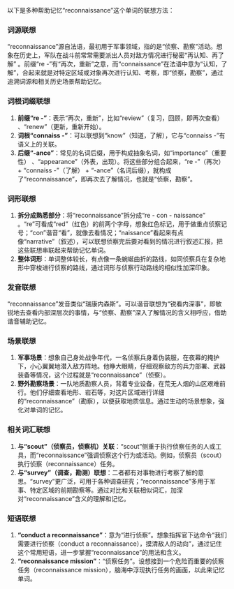 以下是多种帮助记忆“reconnaissance”这个单词的联想方法：

### 词源联想
“reconnaissance”源自法语，最初用于军事领域，指的是“侦察、勘察”活动。想象在历史上，军队在战斗前常常需要派出人员对敌方情况进行秘密“再认知、再了解” 。前缀“re -”有“再次，重新”之意，而“connaissance”在法语中意为“认知，了解”，合起来就是对特定区域或对象再次进行认知、考察，即“侦察，勘察”，通过追溯词源和相关历史场景帮助记忆。

### 词根词缀联想
1. **前缀“re -”**：表示“再次，重新”，比如“review”（复习，回顾，即再次查看） 、“renew”（更新，重新开始）。
2. **词根“connaiss -”**：可以联想到“know”（知道，了解），它与“connaiss -”有语义上的关联。
3. **后缀“-ance”**：常见的名词后缀，用于构成抽象名词，如“importance”（重要性） 、“appearance”（外表，出现）。将这些部分组合起来，“re -”（再次） + “connaiss -”（了解） + “-ance”（名词后缀），就构成了“reconnaissance”，即再次去了解情况，也就是“侦察，勘察”。

### 词形联想
1. **拆分成熟悉部分**：将“reconnaissance”拆分成“re - con - naissance” 。“re”可看成“red”（红色）的前两个字母，想象红色标记，用于做重点侦察记号；“con”谐音“看”，就像去看情况；“naissance”看起来有点像“narrative”（叙述），可以联想侦察完后要对看到的情况进行叙述汇报，把这些联想串联起来帮助记忆单词。
2. **整体词形**：单词整体较长，有点像一条蜿蜒曲折的路线，如同侦察兵在复杂地形中穿梭进行侦察的路线，通过词形与侦察行动路线的相似性加深印象。

### 发音联想
“reconnaissance”发音类似“瑞康内森斯”。可以谐音联想为“锐看内深事”，即敏锐地去查看内部深层次的事情，与“侦察、勘察”深入了解情况的含义相呼应，借助谐音辅助记忆。

### 场景联想
1. **军事场景**：想象自己身处战争年代，一名侦察兵身着伪装服，在夜幕的掩护下，小心翼翼地潜入敌方阵地。他睁大眼睛，仔细观察敌方的兵力部署、武器装备等情况，这个过程就是“reconnaissance”（侦察）。
2. **野外勘察场景**：一队地质勘察人员，背着专业设备，在荒无人烟的山区艰难前行。他们仔细查看地形、岩石等，对这片区域进行详细的“reconnaissance”（勘察），以便获取地质信息。通过生动的场景想象，强化对单词的记忆。

### 相关词汇联想
1. **与“scout”（侦察员，侦察机）关联**：“scout”侧重于执行侦察任务的人或工具，而“reconnaissance”强调侦察这个行为或活动。例如，侦察员（scout）执行侦察（reconnaissance）任务。
2. **与“survey”（调查，勘测）联想**：二者都有对事物进行考察了解的意思。“survey”更广泛，可用于各种调查研究；“reconnaissance”多用于军事、特定区域的前期勘察等。通过对比和关联相似词汇，加深对“reconnaissance”含义的理解和记忆。

### 短语联想
1. **“conduct a reconnaissance”**：意为“进行侦察”。想象指挥官下达命令“我们需要进行侦察（conduct a reconnaissance），摸清敌人的动向”，通过记住这个常用短语，进一步掌握“reconnaissance”的用法和含义。
2. **“reconnaissance mission”**：“侦察任务”。设想接到一个危险而重要的侦察任务（reconnaissance mission），脑海中浮现执行任务的画面，以此来记忆单词。 